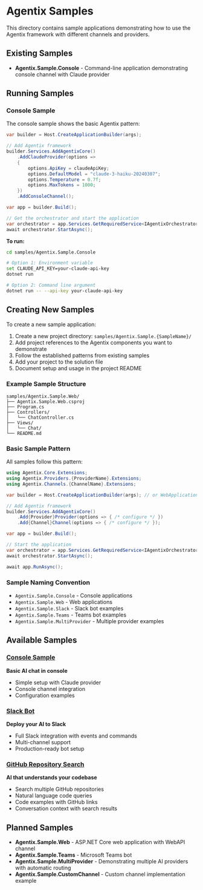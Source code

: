 # Agentix Samples

This directory contains sample applications demonstrating how to use the Agentix framework with different channels and providers.

## Existing Samples

- **Agentix.Sample.Console** - Command-line application demonstrating console channel with Claude provider

## Running Samples

### Console Sample

The console sample shows the basic Agentix pattern:

```csharp
var builder = Host.CreateApplicationBuilder(args);

// Add Agentix framework
builder.Services.AddAgentixCore()
    .AddClaudeProvider(options =>
    {
        options.ApiKey = claudeApiKey;
        options.DefaultModel = "claude-3-haiku-20240307";
        options.Temperature = 0.7f;
        options.MaxTokens = 1000;
    })
    .AddConsoleChannel();

var app = builder.Build();

// Get the orchestrator and start the application
var orchestrator = app.Services.GetRequiredService<IAgentixOrchestrator>();
await orchestrator.StartAsync();
```

**To run:**
```bash
cd samples/Agentix.Sample.Console

# Option 1: Environment variable
set CLAUDE_API_KEY=your-claude-api-key
dotnet run

# Option 2: Command line argument
dotnet run -- --api-key your-claude-api-key
```

## Creating New Samples

To create a new sample application:

1. Create a new project directory: `samples/Agentix.Sample.{SampleName}/`
2. Add project references to the Agentix components you want to demonstrate
3. Follow the established patterns from existing samples
4. Add your project to the solution file
5. Document setup and usage in the project README

### Example Sample Structure

```
samples/Agentix.Sample.Web/
├── Agentix.Sample.Web.csproj
├── Program.cs
├── Controllers/
│   └── ChatController.cs
├── Views/
│   └── Chat/
└── README.md
```

### Basic Sample Pattern

All samples follow this pattern:

```csharp
using Agentix.Core.Extensions;
using Agentix.Providers.{ProviderName}.Extensions;
using Agentix.Channels.{ChannelName}.Extensions;

var builder = Host.CreateApplicationBuilder(args); // or WebApplication.CreateBuilder(args)

// Add Agentix framework
builder.Services.AddAgentixCore()
    .Add{Provider}Provider(options => { /* configure */ })
    .Add{Channel}Channel(options => { /* configure */ });

var app = builder.Build();

// Start the application
var orchestrator = app.Services.GetRequiredService<IAgentixOrchestrator>();
await orchestrator.StartAsync();

await app.RunAsync();
```

### Sample Naming Convention

- `Agentix.Sample.Console` - Console applications
- `Agentix.Sample.Web` - Web applications  
- `Agentix.Sample.Slack` - Slack bot examples
- `Agentix.Sample.Teams` - Teams bot examples
- `Agentix.Sample.MultiProvider` - Multiple provider examples

## Available Samples

### [Console Sample](Agentix.Sample.Console/)
**Basic AI chat in console**
- Simple setup with Claude provider
- Console channel integration
- Configuration examples

### [Slack Bot](Agentix.Sample.Slack/)
**Deploy your AI to Slack**
- Full Slack integration with events and commands
- Multi-channel support
- Production-ready bot setup

### [GitHub Repository Search](Agentix.Sample.RAG.Console/)
**AI that understands your codebase**
- Search multiple GitHub repositories
- Natural language code queries
- Code examples with GitHub links
- Conversation context with search results

## Planned Samples

- **Agentix.Sample.Web** - ASP.NET Core web application with WebAPI channel
- **Agentix.Sample.Teams** - Microsoft Teams bot
- **Agentix.Sample.MultiProvider** - Demonstrating multiple AI providers with automatic routing
- **Agentix.Sample.CustomChannel** - Custom channel implementation example 
